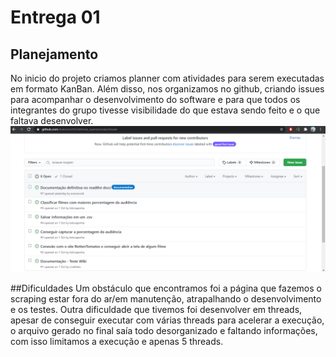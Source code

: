 # Entrega 01
## Planejamento 
No inicio do projeto criamos planner com atividades para serem executadas em formato KanBan. Além disso, nos organizamos no github, criando issues para acompanhar o desenvolvimento do software e para que todos os integrantes do grupo tivesse visibilidade do que estava sendo feito e o que faltava desenvolver.
![Screenshot](images/issues.png)

##Dificuldades 
Um obstáculo que encontramos foi a página que fazemos o scraping estar fora do ar/em manutenção, atrapalhando o desenvolvimento e os testes.
Outra dificuldade que tivemos foi desenvolver em threads, apesar de conseguir executar com várias threads para acelerar a execução, o arquivo gerado no final saía todo desorganizado e faltando informações, com isso limitamos a execução e apenas 5 threads.